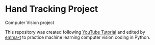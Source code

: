 # Hand Tracking Project
Computer Vision project

This repository was created following [YouTube Tutorial](https://www.youtube.com/watch?v=01sAkU_NvOY&ab_channel=freeCodeCamp.org) and edited by [emma-t](https://github.com/emma-t) to practice machine learning computer vision coding in Python.
